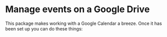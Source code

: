 # Manage events on a Google Drive

This package makes working with a Google Calendar a breeze. Once it has been set up you can do these things:

